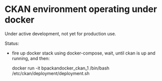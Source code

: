 # CKAN environment operating under docker

Under active development, not yet for production use.


Status:

 - fire up docker stack using docker-compose, wait, until ckan is up and running, and then:

    docker run -it bpackandocker_ckan_1 /bin/bash
    /etc/ckan/deployment/deployment.sh

